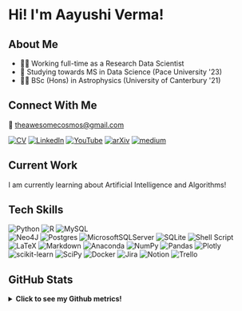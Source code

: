 # Hi! I'm Aayushi Verma!

## About Me 

- :woman_technologist: Working full-time as a Research Data Scientist
- :memo: Studying towards MS in Data Science (Pace University '23)
- :woman_student: BSc (Hons) in Astrophysics (University of Canterbury '21)

## Connect With Me

:incoming_envelope: theawesomecosmos@gmail.com

[![CV](https://img.shields.io/badge/-my%20resume-blueviolet)](https://github.com/awesomecosmos/Aayushi-Verma-CV)
[![LinkedIn](https://img.shields.io/badge/LinkedIn-%230077B5.svg?logo=linkedin&logoColor=white)](https://linkedin.com/in/aayushi-verma) 
[![YouTube](https://img.shields.io/badge/YouTube-%23FF0000.svg?logo=YouTube&logoColor=white)](https://www.youtube.com/channel/UClS-R630xWKrukXSDTypAVg)
[![arXiv](https://img.shields.io/badge/arXiv-journal%20publications-red)](https://arxiv.org/search/?searchtype=author&query=Verma%2C+A+A)
[![medium](https://img.shields.io/badge/medium-blog%20posts-lightgrey)](https://medium.com/@aayushi_verma)

## Current Work

I am currently learning about Artificial Intelligence and Algorithms!

## Tech Skills

![Python](https://img.shields.io/badge/python-3670A0?style=for-the-badge&logo=python&logoColor=ffdd54) 
![R](https://img.shields.io/badge/r-%23276DC3.svg?style=for-the-badge&logo=r&logoColor=white) 
![MySQL](https://img.shields.io/badge/mysql-%2300f.svg?style=for-the-badge&logo=mysql&logoColor=white) 	
![Neo4J](https://img.shields.io/badge/Neo4j-008CC1?style=for-the-badge&logo=neo4j&logoColor=white) 
![Postgres](https://img.shields.io/badge/postgres-%23316192.svg?style=for-the-badge&logo=postgresql&logoColor=white) 
![MicrosoftSQLServer](https://img.shields.io/badge/Microsoft%20SQL%20Sever-CC2927?style=for-the-badge&logo=microsoft%20sql%20server&logoColor=white) 
![SQLite](https://img.shields.io/badge/sqlite-%2307405e.svg?style=for-the-badge&logo=sqlite&logoColor=white) 
![Shell Script](https://img.shields.io/badge/shell_script-%23121011.svg?style=for-the-badge&logo=gnu-bash&logoColor=white) 
![LaTeX](https://img.shields.io/badge/latex-%23008080.svg?style=for-the-badge&logo=latex&logoColor=white) 
![Markdown](https://img.shields.io/badge/markdown-%23000000.svg?style=for-the-badge&logo=markdown&logoColor=white) 
![Anaconda](https://img.shields.io/badge/Anaconda-%2344A833.svg?style=for-the-badge&logo=anaconda&logoColor=white) 
![NumPy](https://img.shields.io/badge/numpy-%23013243.svg?style=for-the-badge&logo=numpy&logoColor=white) 
![Pandas](https://img.shields.io/badge/pandas-%23150458.svg?style=for-the-badge&logo=pandas&logoColor=white) 
![Plotly](https://img.shields.io/badge/Plotly-%233F4F75.svg?style=for-the-badge&logo=plotly&logoColor=white) 
![scikit-learn](https://img.shields.io/badge/scikit--learn-%23F7931E.svg?style=for-the-badge&logo=scikit-learn&logoColor=white) 
![SciPy](https://img.shields.io/badge/SciPy-%230C55A5.svg?style=for-the-badge&logo=scipy&logoColor=%white) 
![Docker](https://img.shields.io/badge/docker-%230db7ed.svg?style=for-the-badge&logo=docker&logoColor=white) 
![Jira](https://img.shields.io/badge/jira-%230A0FFF.svg?style=for-the-badge&logo=jira&logoColor=white) 
![Notion](https://img.shields.io/badge/Notion-%23000000.svg?style=for-the-badge&logo=notion&logoColor=white) 
![Trello](https://img.shields.io/badge/Trello-%23026AA7.svg?style=for-the-badge&logo=Trello&logoColor=white)

## GitHub Stats

<div>
    <details>
        <summary><b>Click to see my Github metrics!</b></summary>
    <br>
        
![](https://github-readme-stats.vercel.app/api?username=awesomecosmos&theme=midnight-purple&hide_border=false&include_all_commits=true&count_private=true)<br/>

![](https://github-readme-streak-stats.herokuapp.com/?user=awesomecosmos&theme=midnight-purple&hide_border=false)<br/>

![](https://github-readme-stats.vercel.app/api/top-langs/?username=awesomecosmos&theme=midnight-purple&hide_border=false&include_all_commits=true&count_private=true&layout=compact&hide=jupyter%20notebook,html)

[![GitHub Trends SVG](https://api.githubtrends.io/user/svg/awesomecosmos/repos?time_range=one_year&include_private=True&theme=dark&layout=compact)](https://githubtrends.io)

[![](https://visitcount.itsvg.in/api?id=awesomecosmos&icon=5&color=6)](https://visitcount.itsvg.in)
    </details>
</div>
